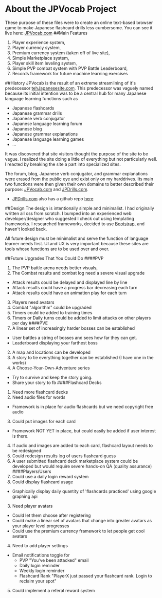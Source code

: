 # About the JPVocab Project
These purpose of these files were to create an online text-based browser game to make Japanese flashcard drills less cumbersome. You can see it live here: [JPVocab.com](http://www.JPVocab.com)
##Main Features
1. Player experience system,
2. Player currency system,
3. Premium currency system (taken off of live site),
4. Simple Marketplace system,
5. Player skill item leveling system,
6. Simple PVP combat system with PVP Battle Leaderboard,
7. Records framework for future machine learning exercises

##History
JPVocab is the result of an extreme streamlining of it's predecessor [tehJapanesesite.com](http://www.tehJapanesesite.com). This predecessor was vaguely named because its initial intention was to be a central hub for many Japanese language learning functions such as
* Japanese flashcards
* Japanese grammar drills
* Japanese verb conjugator
* Japanese language learning forum
* Japanese blog
* Japanese grammar explanations
* Japanese language learning games
* ...

It was discovered that site visitors thought the purpose of the site to be vague. I realized the site doing a little of everything but not particularly well. I reacted by breaking the site a part into specialized sites.

The forum, blog, Japanese verb conjugator, and grammar explanations were erased from the public eye and exist only on my harddrives. Its main two functions were then given their own domains to better described their purpose: [JPVocab.com](http://www.JPVocab.com) and [JPDrills.com](http://www.JPDrills.com).
* [JPDrills.com](http://www.JPDrills.com) also has a github repo [here](https://github.com/Knixd/JPDrills)

##Design
The design is intentionally simple and minimalist. I had originally written all css from scratch. I bumped into an experienced web developer/designer who suggested I check out using templating frameworks. I researched frameworks, decided to use [Bootstrap](http://getbootstrap.com/), and haven't looked back.

All future design must be minimalist and serve the function of language learner needs first. UI and UX is very important because these sites are tools whose functions are to be used over and over.

##Future Upgrades That You Could Do
####PVP
1. The PVP battle arena needs better visuals,
2. The Combat results and combat log need a severe visual upgrade
  * Attack results could be delayed and displayed line by line
  * Attack results could have a progress bar decreasing each turn
  * Attack results could have an animation play for each turn
3. Players need avatars
4. Combat "algorithm" could be upgraded
5. Timers could be added to training times
6. Timers or Daily turns could be added to limit attacks on other players per day
####PVE
1. A linear set of increasingly harder bosses can be established
  * User battles a string of bosses and sees how far they can get.
  * Leaderboard displaying your farthest boss
2. A map and locations can be developed
3. A story to tie everything together can be established (I have one in the works)
4. A Choose-Your-Own-Adventure series 
  * Try to survive and keep the story going.
  * Share your story to fb
####Flashcard Decks
1. Need more flashcard decks
2. Need audio files for words
  * Framework is in place for audio flashcards but we need copyright free audio
3. Could put images for each card
  * Framework NOT YET in place, but could easily be added if user interest is there.
4. If audio and images are added to each card, flashcard layout needs to be redesigned
5. Could redesign results log of users flashcard guess
6. A user submitted flashcard deck marketplace system could be developed but would require severe hands-on QA (quality assurance)
####Players/Users
1. Could use a daily login reward system
2. Could display flashcard usage
  * Graphically display daily quantity of 'flashcards practiced' using google graphing api
3. Need player avatars
  * Could let them choose after registering
  * Could make a linear set of avatars that change into greater avatars as your player level progresses
  * Could use the premium currency framework to let people get cool avatars
4. Need to add player settings
  * Email notifications toggle for
    * PVP "You've been attacked" email
    * Daily login reminder
    * Weekly login reminder
    * Flashcard Rank "PlayerX just passed your flashcard rank. Login to reclaim your spot"
5. Could implement a referal reward system
